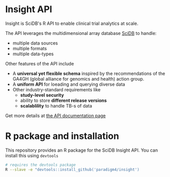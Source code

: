 # Insight API

Insight is SciDB's R API to enable clinical trial analytics at scale.

The API leverages the multidimensional array database [SciDB](https://www.paradigm4.com/) to handle:

- multiple data sources
- multiple formats
- multiple data-types

Other features of the API include

- A **universal yet flexible schema** inspired by the recommendations of the GA4GH (global alliance for genomics and health) action group. 
- A **uniform API** for loeading and querying diverse data
- Other industry-standard requirements like
    + **study-level security**
    + ability to store **different release versions**
    + **scalablility** to handle TB-s of data

Get more details at [the API documentation page](https://paradigm4.github.io/insight-docs/)

# R package and installation

This repository provides an R package for the SciDB Insight API. You can install this using `devtools`

```sh
# requires the devtools package
R --slave -e "devtools::install_github('paradigm4/insight')
```
